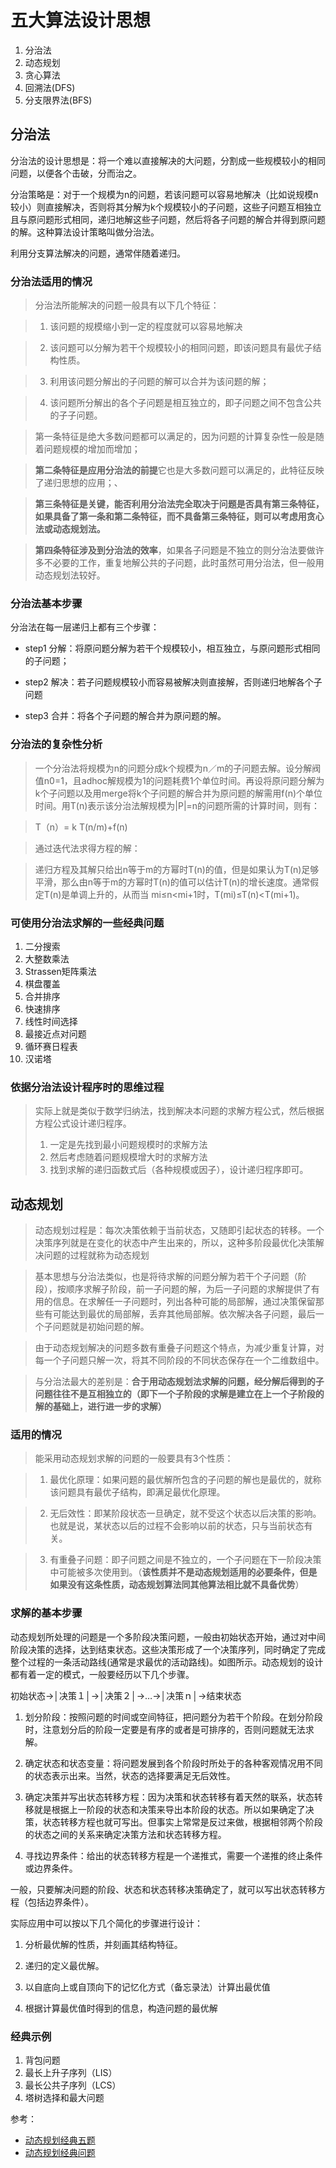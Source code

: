 <!-- toc -->

# 五大算法设计思想

1. 分治法
2. 动态规划
3. 贪心算法
4. 回溯法(DFS)
5. 分支限界法(BFS)


## 分治法 

分治法的设计思想是：将一个难以直接解决的大问题，分割成一些规模较小的相同问题，以便各个击破，分而治之。

分治策略是：对于一个规模为n的问题，若该问题可以容易地解决（比如说规模n较小）则直接解决，否则将其分解为k个规模较小的子问题，这些子问题互相独立且与原问题形式相同，递归地解这些子问题，然后将各子问题的解合并得到原问题的解。这种算法设计策略叫做分治法。

利用分支算法解决的问题，通常伴随着递归。


### 分治法适用的情况

> 分治法所能解决的问题一般具有以下几个特征：

> 1. 该问题的规模缩小到一定的程度就可以容易地解决

> 2. 该问题可以分解为若干个规模较小的相同问题，即该问题具有最优子结构性质。

> 3. 利用该问题分解出的子问题的解可以合并为该问题的解；

> 4. 该问题所分解出的各个子问题是相互独立的，即子问题之间不包含公共的子子问题。

> 第一条特征是绝大多数问题都可以满足的，因为问题的计算复杂性一般是随着问题规模的增加而增加；

> **第二条特征是应用分治法的前提**它也是大多数问题可以满足的，此特征反映了递归思想的应用；、

> **第三条特征是关键，能否利用分治法完全取决于问题是否具有第三条特征，如果具备了第一条和第二条特征，而不具备第三条特征，则可以考虑用贪心法或动态规划法。**

> **第四条特征涉及到分治法的效率**，如果各子问题是不独立的则分治法要做许多不必要的工作，重复地解公共的子问题，此时虽然可用分治法，但一般用动态规划法较好。


### 分治法基本步骤

分治法在每一层递归上都有三个步骤：

- step1 分解：将原问题分解为若干个规模较小，相互独立，与原问题形式相同的子问题；

- step2 解决：若子问题规模较小而容易被解决则直接解，否则递归地解各个子问题

- step3 合并：将各个子问题的解合并为原问题的解。

### 分治法的复杂性分析

> 一个分治法将规模为n的问题分成k个规模为n／m的子问题去解。设分解阀值n0=1，且adhoc解规模为1的问题耗费1个单位时间。再设将原问题分解为k个子问题以及用merge将k个子问题的解合并为原问题的解需用f(n)个单位时间。用T(n)表示该分治法解规模为|P|=n的问题所需的计算时间，则有：

> T（n）= k T(n/m)+f(n)

>   通过迭代法求得方程的解：

>   递归方程及其解只给出n等于m的方幂时T(n)的值，但是如果认为T(n)足够平滑，那么由n等于m的方幂时T(n)的值可以估计T(n)的增长速度。通常假定T(n)是单调上升的，从而当                  mi≤n<mi+1时，T(mi)≤T(n)<T(mi+1)。 


### 可使用分治法求解的一些经典问题

1. 二分搜索
2. 大整数乘法
3. Strassen矩阵乘法
4. 棋盘覆盖
5. 合并排序
6. 快速排序
7. 线性时间选择
8. 最接近点对问题
9. 循环赛日程表
10. 汉诺塔

### 依据分治法设计程序时的思维过程

> 实际上就是类似于数学归纳法，找到解决本问题的求解方程公式，然后根据方程公式设计递归程序。
> 1. 一定是先找到最小问题规模时的求解方法
> 2. 然后考虑随着问题规模增大时的求解方法
> 3. 找到求解的递归函数式后（各种规模或因子），设计递归程序即可。


## 动态规划

>动态规划过程是：每次决策依赖于当前状态，又随即引起状态的转移。一个决策序列就是在变化的状态中产生出来的，所以，这种多阶段最优化决策解决问题的过程就称为动态规划

>基本思想与分治法类似，也是将待求解的问题分解为若干个子问题（阶段），按顺序求解子阶段，前一子问题的解，为后一子问题的求解提供了有用的信息。在求解任一子问题时，列出各种可能的局部解，通过决策保留那些有可能达到最优的局部解，丢弃其他局部解。依次解决各子问题，最后一个子问题就是初始问题的解。

>由于动态规划解决的问题多数有重叠子问题这个特点，为减少重复计算，对每一个子问题只解一次，将其不同阶段的不同状态保存在一个二维数组中。

>与分治法最大的差别是：**合于用动态规划法求解的问题，经分解后得到的子问题往往不是互相独立的（即下一个子阶段的求解是建立在上一个子阶段的解的基础上，进行进一步的求解）**

### 适用的情况

>能采用动态规划求解的问题的一般要具有3个性质：

>1. 最优化原理：如果问题的最优解所包含的子问题的解也是最优的，就称该问题具有最优子结构，即满足最优化原理。

>2. 无后效性：即某阶段状态一旦确定，就不受这个状态以后决策的影响。也就是说，某状态以后的过程不会影响以前的状态，只与当前状态有关。

>3. 有重叠子问题：即子问题之间是不独立的，一个子问题在下一阶段决策中可能被多次使用到。（**该性质并不是动态规划适用的必要条件，但是如果没有这条性质，动态规划算法同其他算法相比就不具备优势**）

 

### 求解的基本步骤

动态规划所处理的问题是一个多阶段决策问题，一般由初始状态开始，通过对中间阶段决策的选择，达到结束状态。这些决策形成了一个决策序列，同时确定了完成整个过程的一条活动路线(通常是求最优的活动路线)。如图所示。动态规划的设计都有着一定的模式，一般要经历以下几个步骤。

初始状态→│决策１│→│决策２│→…→│决策ｎ│→结束状态
                  
1. 划分阶段：按照问题的时间或空间特征，把问题分为若干个阶段。在划分阶段时，注意划分后的阶段一定要是有序的或者是可排序的，否则问题就无法求解。

2. 确定状态和状态变量：将问题发展到各个阶段时所处于的各种客观情况用不同的状态表示出来。当然，状态的选择要满足无后效性。

3. 确定决策并写出状态转移方程：因为决策和状态转移有着天然的联系，状态转移就是根据上一阶段的状态和决策来导出本阶段的状态。所以如果确定了决策，状态转移方程也就可写出。但事实上常常是反过来做，根据相邻两个阶段的状态之间的关系来确定决策方法和状态转移方程。

4. 寻找边界条件：给出的状态转移方程是一个递推式，需要一个递推的终止条件或边界条件。


一般，只要解决问题的阶段、状态和状态转移决策确定了，就可以写出状态转移方程（包括边界条件）。

实际应用中可以按以下几个简化的步骤进行设计：

1. 分析最优解的性质，并刻画其结构特征。

2. 递归的定义最优解。

3. 以自底向上或自顶向下的记忆化方式（备忘录法）计算出最优值

4. 根据计算最优值时得到的信息，构造问题的最优解


### 经典示例

1. 背包问题
2. 最长上升子序列（LIS）
3. 最长公共子序列（LCS）
4. 塔树选择和最大问题

参考： 
- [动态规划经典五题](https://blog.csdn.net/zmazon/article/details/8247015)
- [动态规划经典问题](https://www.jianshu.com/p/7ffba3910997)










